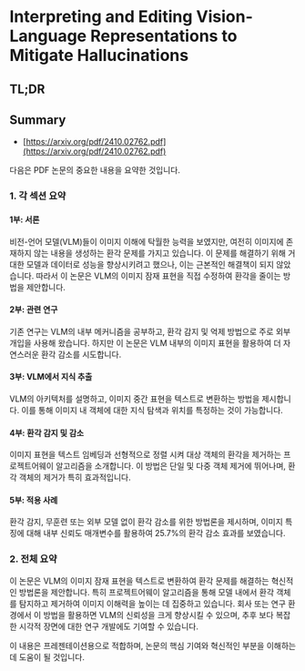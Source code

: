 # Interpreting and Editing Vision-Language Representations to Mitigate Hallucinations
## TL;DR
## Summary
- [https://arxiv.org/pdf/2410.02762.pdf](https://arxiv.org/pdf/2410.02762.pdf)

다음은 PDF 논문의 중요한 내용을 요약한 것입니다.

### 1. 각 섹션 요약

#### 1부: 서론
비전-언어 모델(VLM)들이 이미지 이해에 탁월한 능력을 보였지만, 여전히 이미지에 존재하지 않는 내용을 생성하는 환각 문제를 가지고 있습니다. 이 문제를 해결하기 위해 거대한 모델과 데이터로 성능을 향상시키려고 했으나, 이는 근본적인 해결책이 되지 않았습니다. 따라서 이 논문은 VLM의 이미지 잠재 표현을 직접 수정하여 환각을 줄이는 방법을 제안합니다.

#### 2부: 관련 연구
기존 연구는 VLM의 내부 메커니즘을 공부하고, 환각 감지 및 억제 방법으로 주로 외부 개입을 사용해 왔습니다. 하지만 이 논문은 VLM 내부의 이미지 표현을 활용하여 더 자연스러운 환각 감소를 시도합니다.

#### 3부: VLM에서 지식 추출
VLM의 아키텍처를 설명하고, 이미지 중간 표현을 텍스트로 변환하는 방법을 제시합니다. 이를 통해 이미지 내 객체에 대한 지식 탐색과 위치를 특정하는 것이 가능합니다.

#### 4부: 환각 감지 및 감소
이미지 표현을 텍스트 임베딩과 선형적으로 정렬 시켜 대상 객체의 환각을 제거하는 프로젝트어웨이 알고리즘을 소개합니다. 이 방법은 단일 및 다중 객체 제거에 뛰어나며, 환각 객체의 제거가 특히 효과적입니다.

#### 5부: 적용 사례
환각 감지, 무훈련 또는 외부 모델 없이 환각 감소를 위한 방법론을 제시하며, 이미지 특징에 대해 내부 신뢰도 매개변수를 활용하여 25.7%의 환각 감소 효과를 보였습니다.

### 2. 전체 요약
이 논문은 VLM의 이미지 잠재 표현을 텍스트로 변환하여 환각 문제를 해결하는 혁신적인 방법론을 제안합니다. 특히 프로젝트어웨이 알고리즘을 통해 모델 내에서 환각 객체를 탐지하고 제거하여 이미지 이해력을 높이는 데 집중하고 있습니다. 회사 또는 연구 환경에서 이 방법을 활용하면 VLM의 신뢰성을 크게 향상시킬 수 있으며, 추후 보다 복잡한 시각적 장면에 대한 연구 개발에도 기여할 수 있습니다.

이 내용은 프레젠테이션용으로 적합하며, 논문의 핵심 기여와 혁신적인 부분을 이해하는 데 도움이 될 것입니다.
